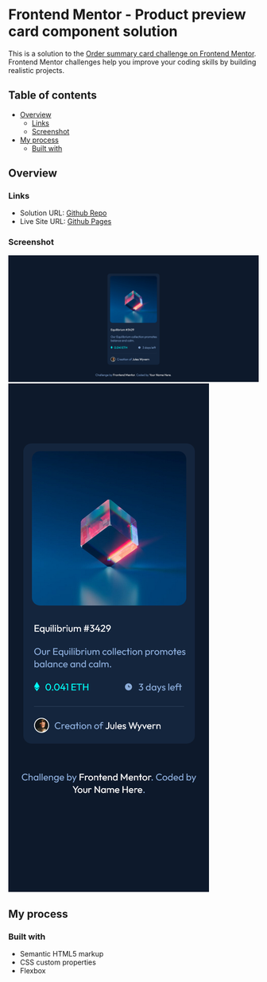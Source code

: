 # Frontend Mentor - Product preview card component solution

This is a solution to the [Order summary card challenge on Frontend Mentor](https://www.frontendmentor.io/challenges/order-summary-component-QlPmajDUj). Frontend Mentor challenges help you improve your coding skills by building realistic projects.

## Table of contents

- [Overview](#overview)
  - [Links](#links)
  - [Screenshot](#screenshot)
- [My process](#my-process)
  - [Built with](#built-with)

## Overview

### Links

- Solution URL: [Github Repo](https://github.com/kurokurome/order-summary-component/)
- Live Site URL: [Github Pages](https://kurokurome.github.io/order-summary-component/)

### Screenshot

![Desktop Screenshot](https://github.com/kurokurome/nft-preview-card-component/blob/5eeec94908ef4181367dc9a0d409e4ee67466f4b/Desktop-Preview.png)
![Mobile Screenshot](https://github.com/kurokurome/nft-preview-card-component/blob/5eeec94908ef4181367dc9a0d409e4ee67466f4b/Mobile-Preview.png)

## My process

### Built with

- Semantic HTML5 markup
- CSS custom properties
- Flexbox
